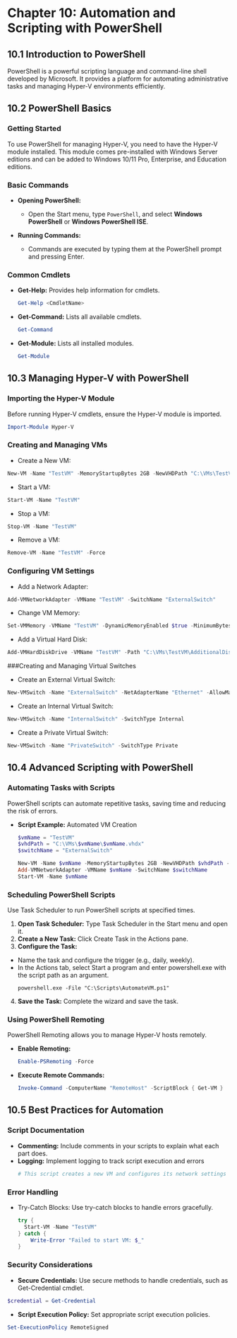 # Chapter 10: Automation and Scripting with PowerShell

## 10.1 Introduction to PowerShell

PowerShell is a powerful scripting language and command-line shell developed by Microsoft. It provides a platform for automating administrative tasks and managing Hyper-V environments efficiently.

## 10.2 PowerShell Basics

### Getting Started

To use PowerShell for managing Hyper-V, you need to have the Hyper-V module installed. This module comes pre-installed with Windows Server editions and can be added to Windows 10/11 Pro, Enterprise, and Education editions.

### Basic Commands

- **Opening PowerShell:**
  - Open the Start menu, type `PowerShell`, and select **Windows PowerShell** or **Windows PowerShell ISE**.

- **Running Commands:**
  - Commands are executed by typing them at the PowerShell prompt and pressing Enter.

### Common Cmdlets

- **Get-Help:** Provides help information for cmdlets.
  ```powershell
  Get-Help <CmdletName>
  ```
- **Get-Command:** Lists all available cmdlets.
  ```powershell
  Get-Command
  ```
- **Get-Module:** Lists all installed modules.
  ```powershell
  Get-Module
  ```
## 10.3 Managing Hyper-V with PowerShell

### Importing the Hyper-V Module

Before running Hyper-V cmdlets, ensure the Hyper-V module is imported.

  ```powershell
  Import-Module Hyper-V
  ```

### Creating and Managing VMs
- Create a New VM:

```powershell
New-VM -Name "TestVM" -MemoryStartupBytes 2GB -NewVHDPath "C:\VMs\TestVM\TestVM.vhdx" -NewVHDSizeBytes 50GB -Generation 2
```

- Start a VM:

```powershell
Start-VM -Name "TestVM"
```
- Stop a VM:

```powershell
Stop-VM -Name "TestVM"
```
- Remove a VM:

```powershell
Remove-VM -Name "TestVM" -Force
```
### Configuring VM Settings
- Add a Network Adapter:

```powershell
Add-VMNetworkAdapter -VMName "TestVM" -SwitchName "ExternalSwitch"
```
- Change VM Memory:

```powershell
Set-VMMemory -VMName "TestVM" -DynamicMemoryEnabled $true -MinimumBytes 1GB -MaximumBytes 4GB -Buffer 20
```
- Add a Virtual Hard Disk:

```powershell
Add-VMHardDiskDrive -VMName "TestVM" -Path "C:\VMs\TestVM\AdditionalDisk.vhdx"
```
###Creating and Managing Virtual Switches

- Create an External Virtual Switch:

```powershell
New-VMSwitch -Name "ExternalSwitch" -NetAdapterName "Ethernet" -AllowManagementOS $true
```
- Create an Internal Virtual Switch:

```powershell
New-VMSwitch -Name "InternalSwitch" -SwitchType Internal
```

- Create a Private Virtual Switch:

```powershell
New-VMSwitch -Name "PrivateSwitch" -SwitchType Private
```

## 10.4 Advanced Scripting with PowerShell

### Automating Tasks with Scripts

PowerShell scripts can automate repetitive tasks, saving time and reducing the risk of errors.

- **Script Example:** Automated VM Creation
  ```powershell
  $vmName = "TestVM"
  $vhdPath = "C:\VMs\$vmName\$vmName.vhdx"
  $switchName = "ExternalSwitch"

  New-VM -Name $vmName -MemoryStartupBytes 2GB -NewVHDPath $vhdPath -NewVHDSizeBytes 50GB -Generation 2
  Add-VMNetworkAdapter -VMName $vmName -SwitchName $switchName
  Start-VM -Name $vmName
  ```
### Scheduling PowerShell Scripts
Use Task Scheduler to run PowerShell scripts at specified times.

1. **Open Task Scheduler:** Type Task Scheduler in the Start menu and open it.
2. **Create a New Task:** Click Create Task in the Actions pane.
3. **Configure the Task:**
  - Name the task and configure the trigger (e.g., daily, weekly).
  - In the Actions tab, select Start a program and enter powershell.exe with the script path as an argument.
    ```
    powershell.exe -File "C:\Scripts\AutomateVM.ps1"
    ```
 4. **Save the Task:** Complete the wizard and save the task.

### Using PowerShell Remoting

PowerShell Remoting allows you to manage Hyper-V hosts remotely.

- **Enable Remoting:**
  ```powershell
  Enable-PSRemoting -Force
  ```
- **Execute Remote Commands:**
  ```powershell
  Invoke-Command -ComputerName "RemoteHost" -ScriptBlock { Get-VM }
  ```

## 10.5 Best Practices for Automation

### Script Documentation

- **Commenting:** Include comments in your scripts to explain what each part does.
- **Logging:** Implement logging to track script execution and errors
  ```powershell
  # This script creates a new VM and configures its network settings
  ```
### Error Handling 
 
- Try-Catch Blocks: Use try-catch blocks to handle errors gracefully.
  ```powershell
  try {
    Start-VM -Name "TestVM"
  } catch {
      Write-Error "Failed to start VM: $_"
  }
  ```

### Security Considerations
  - **Secure Credentials:** Use secure methods to handle credentials, such as Get-Credential cmdlet.
  ```powershell
  $credential = Get-Credential
  ```
  - **Script Execution Policy:** Set appropriate script execution policies.
  ```powershell
  Set-ExecutionPolicy RemoteSigned
  ```
